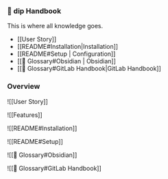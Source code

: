 ### 📕 dip Handbook

This is where all knowledge goes.

- [[User Story]]
- [[README#Installation|Installation]]
- [[README#Setup | Configuration]]
- [[🛒 Glossary#Obsidian | Obsidian]]
- [[🛒 Glossary#GitLab Handbook|GitLab Handbook]]

### Overview

![[User Story]]

![[Features]]

![[README#Installation]]

![[README#Setup]]

![[🛒 Glossary#Obsidian]]

![[🛒 Glossary#GitLab Handbook]]